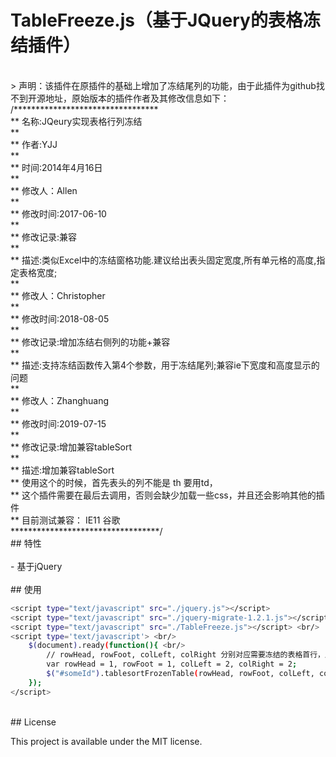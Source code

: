 # TableFreeze.js（基于JQuery的表格冻结插件）<br/>
<br/>
> 声明：该插件在原插件的基础上增加了冻结尾列的功能，由于此插件为github找不到开源地址，原始版本的插件作者及其修改信息如下：<br/>
/*********************************  <br/>
** 名称:JQeury实现表格行列冻结<br/>
** <br/>
** 作者:YJJ<br/>
** <br/>
** 时间:2014年4月16日<br/>
** <br/>
** 修改人：Allen<br/>
** <br/>
** 修改时间:2017-06-10<br/>
** <br/>
** 修改记录:兼容<br/>
** <br/>
** 描述:类似Excel中的冻结窗格功能.建议给出表头固定宽度,所有单元格的高度,指定表格宽度;<br/>
** <br/>
** 修改人：Christopher<br/>
** <br/>
** 修改时间:2018-08-05<br/>
** <br/>
** 修改记录:增加冻结右侧列的功能+兼容<br/>
** <br/>
** 描述:支持冻结函数传入第4个参数，用于冻结尾列;兼容ie下宽度和高度显示的问题<br/>
** <br/>
** 修改人：Zhanghuang<br/>
** <br/>
** 修改时间:2019-07-15<br/>
** <br/>
** 修改记录:增加兼容tableSort<br/>
** <br/>
** 描述:增加兼容tableSort<br/>
**        使用这个的时候，首先表头的列不能是 th  要用td，<br/>
**        这个插件需要在最后去调用，否则会缺少加载一些css，并且还会影响其他的插件<br/>
**      目前测试兼容： IE11 谷歌<br/>
**********************************/ <br/>
## 特性 <br/>
 <br/>
- 基于jQuery <br/>
 <br/>
## 使用 <br/>

```bash
<script type="text/javascript" src="./jquery.js"></script> 
<script type="text/javascript" src="./jquery-migrate-1.2.1.js"></script> 
<script type="text/javascript" src="./TableFreeze.js"></script> <br/>
<script type='text/javascript'> <br/>
    $(document).ready(function(){ <br/>
        // rowHead, rowFoot, colLeft, colRight 分别对应需要冻结的表格首行，尾行，首列和尾列 
        var rowHead = 1, rowFoot = 1, colLeft = 2, colRight = 2; 
        $("#someId").tablesortFrozenTable(rowHead, rowFoot, colLeft, colRight); 
    }); 
</script>  
```  
 <br/>
## License   <br/>

This project is available under the MIT license. <br/>
